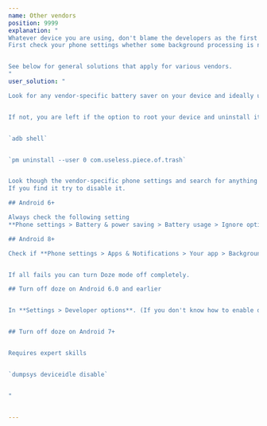 ```yaml
---
name: Other vendors
position: 9999
explanation: "
Whatever device you are using, don't blame the developers as the first thing when something goes wrong.
First check your phone settings whether some background processing is not restricted on your device.


See below for general solutions that apply for various vendors.
"
user_solution: "

Look for any vendor-specific battery saver on your device and ideally uninstall if possible, disable if possible.


If not, you are left if the option to root your device and uninstall it though **adb** (requires some expert skills though):


`adb shell`


`pm uninstall --user 0 com.useless.piece.of.trash`


Look though the vendor-specific phone settings and search for anything related to battery optimization or background processing.
If you find it try to disable it.

## Android 6+

Always check the following setting
**Phone settings > Battery & power saving > Battery usage > Ignore optimizations > Turn on** to ignore battery optimization for your app.

## Android 8+

Check if **Phone settings > Apps & Notifications > Your app > Background restrictions** or **Background limits** are not enabled for the app.


If all fails you can turn Doze mode off completely.

## Turn off doze on Android 6.0 and earlier


In **Settings > Developer options**. (If you don't know how to enable developer options, Google should help.)


## Turn off doze on Android 7+


Requires expert skills


`dumpsys deviceidle disable`


"


---
```

